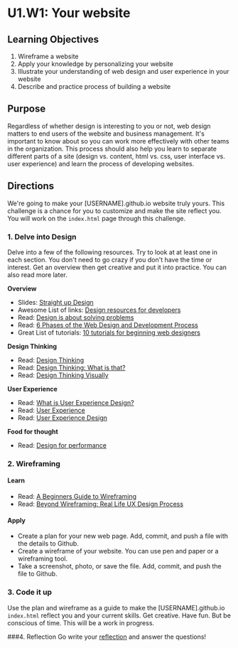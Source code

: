 # U1.W1: Your website


## Learning Objectives
1. Wireframe a website 
2. Apply your knowledge by personalizing your website
3. Illustrate your understanding of web design and user experience in your website
4. Describe and practice process of building a website


## Purpose
Regardless of whether design is interesting to you or not, web design matters to end users of the website and business management.  It's important to know about so you can work more effectively with other teams in the organization.  This process should also help you learn to separate different parts of a site (design vs. content, html vs. css, user interface vs. user experience) and learn the process of developing websites.


## Directions
 
 We're going to make your [USERNAME].github.io website truly yours.  This challenge is a chance for you to customize and make the site reflect you.  You will work on the `index.html` page through this challenge.
 
### 1. Delve into Design

Delve into a few of the following resources.  Try to look at at least one in each section.  You don't need to go crazy if you don't have the time or interest.  Get an overview then get creative and put it into practice. You can also read more later.
 
**Overview**
* Slides: <a href="https://speakerdeck.com/jenmyers/straight-up-design" target="_blank">Straight up Design</a>
* Awesome List of links: <a href="https://gist.github.com/jenmyers/7354863" target="_blank">Design resources for developers</a>
* Read: <a href="http://www.smashingmagazine.com/2011/08/24/design-solving-problems/" target="_blank">Design is about solving problems</a>
* Read: <a href="http://www.idesignstudios.com/blog/web-design/phases-web-design-development-process/#.UxuuUuddUtU" target="_blank">6 Phases of the Web Design and Development Process</a>
* Great List of tutorials: <a href="http://code.tutsplus.com/articles/10-hand-picked-tutorials-for-beginning-web-designers--net-9341" target="_blank">10 tutorials for beginning web designers</a>

**Design Thinking**
* Read: <a href="http://en.wikipedia.org/wiki/Design_thinking" target="_blank">Design Thinking</a>
* Read: <a href="http://www.fastcompany.com/919258/design-thinking-what" target="_blank">Design Thinking: What is that?</a>
* Read: <a href="http://visual.ly/what-design-thinking" target="_blank">Design Thinking Visually</a>

**User Experience**
* Read: <a href="http://uxdesign.smashingmagazine.com/2010/10/05/what-is-user-experience-design-overview-tools-and-resources/" target="_blank">What is User Experience Design?</a>
* Read: <a href="http://en.wikipedia.org/wiki/User_experience" target="_blank">User Experience</a>
* Read: <a href="https://github.com/Devbootcamp/phase_0_unit_1/edit/master/week_1/creative_challenge/readme.md" target="_blank">User Experience Design</a>


**Food for thought**
* Read: <a href="https://speakerdeck.com/lara/design-for-performance" target="_blank">Design for performance</a>

### 2. Wireframing

#### Learn

* Read: <a href="http://webdesign.tutsplus.com/tutorials/a-beginners-guide-to-wireframing--webdesign-7399" target="_blank">A Beginners Guide to Wireframing</a>
* Read: <a href="http://uxdesign.smashingmagazine.com/2012/08/29/beyond-wireframing-real-life-ux-design-process/" target="_blank">Beyond Wireframing: Real Life UX Design Process</a>

#### Apply

* Create a plan for your new web page.  Add, commit, and push a file with the details to Github.
* Create a wireframe of your website.  You can use pen and paper or a wireframing tool.  
* Take a screenshot, photo, or save the file.  Add, commit, and push the file to Github.

### 3. Code it up

Use the plan and wireframe as a guide to make the [USERNAME].github.io `index.html` reflect you and your current skills.  Get creative. Have fun.  But be conscious of time.  This will be a work in progress.

###4. Reflection
Go write your <a href="../reflection.md" target="_blank">reflection</a> and answer the questions!

